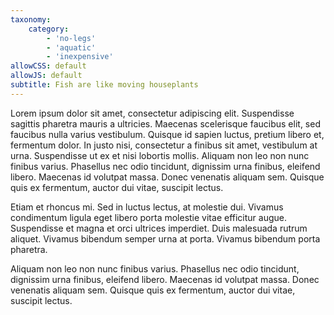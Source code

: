 ```yaml
---
taxonomy:
    category:
        - 'no-legs'
        - 'aquatic'
        - 'inexpensive'
allowCSS: default
allowJS: default
subtitle: Fish are like moving houseplants
---
```


Lorem ipsum dolor sit amet, consectetur adipiscing elit. Suspendisse sagittis pharetra mauris a ultricies. Maecenas scelerisque faucibus elit, sed faucibus nulla varius vestibulum. Quisque id sapien luctus, pretium libero et, fermentum dolor. In justo nisi, consectetur a finibus sit amet, vestibulum at urna. Suspendisse ut ex et nisi lobortis mollis. Aliquam non leo non nunc finibus varius. Phasellus nec odio tincidunt, dignissim urna finibus, eleifend libero. Maecenas id volutpat massa. Donec venenatis aliquam sem. Quisque quis ex fermentum, auctor dui vitae, suscipit lectus.

Etiam et rhoncus mi. Sed in luctus lectus, at molestie dui. Vivamus condimentum ligula eget libero porta molestie vitae efficitur augue. Suspendisse et magna et orci ultrices imperdiet. Duis malesuada rutrum aliquet. Vivamus bibendum semper urna at porta. Vivamus bibendum porta pharetra.

Aliquam non leo non nunc finibus varius. Phasellus nec odio tincidunt, dignissim urna finibus, eleifend libero. Maecenas id volutpat massa. Donec venenatis aliquam sem. Quisque quis ex fermentum, auctor dui vitae, suscipit lectus.
